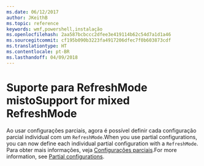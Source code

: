 ```yaml
---
ms.date: 06/12/2017
author: JKeithB
ms.topic: reference
keywords: wmf,powershell,instalação
ms.openlocfilehash: 2aa587bcbccc2dfee3e419114b62c54d7a1d1a46
ms.sourcegitcommit: cf195b090b3223fa4917206dfec7f0b603873cdf
ms.translationtype: HT
ms.contentlocale: pt-BR
ms.lasthandoff: 04/09/2018
---
```

# <a name="support-for-mixed-refreshmode"></a><span data-ttu-id="a55e6-102">Suporte para RefreshMode misto</span><span class="sxs-lookup"><span data-stu-id="a55e6-102">Support for mixed RefreshMode</span></span>

<span data-ttu-id="a55e6-103">Ao usar configurações parciais, agora é possível definir cada configuração parcial individual com um `RefreshMode`.</span><span class="sxs-lookup"><span data-stu-id="a55e6-103">When you use partial configurations, you can now define each individual partial configuration with a `RefreshMode`.</span></span>
<span data-ttu-id="a55e6-104">Para obter mais informações, veja [Configurações parciais](https://msdn.microsoft.com/powershell/dsc/partialconfigs).</span><span class="sxs-lookup"><span data-stu-id="a55e6-104">For more information, see [Partial configurations](https://msdn.microsoft.com/powershell/dsc/partialconfigs).</span></span>